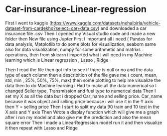 # Car-insurance-Linear-regression
First I went to kaggle (https://www.kaggle.com/datasets/nehalbirla/vehicle-dataset-from-cardekho?select=car+data.csv) and downloaded a car insurance file .csv
Then I opened my Visual studio code and made a new folder 
then New file using Jupter 
First I important all i need ( Pandas for data analysis, Matplotlib to do some plots for visualization, seaborn same also for data visualization,
numpy for some arithmetic and matrixs operations, then from sklearn i imported what i will need in my Machine learning which is Linear regression , Lasso , Ridge 

Then I read the file 
then got info to see if there is null or no and the data type of each column
then a describition of the file gave me ( count, mean, std, min , 25%, 50%, 75%, max)
then some plotting to help me visualize the data 
then to do Machine learning i Had to make all the data numerical 
so I changed Seller type, Transmission and fuel type to numerical data 
Then I set my X as all the data but i dropped Car_name and selling price. Car_name because it was object and selling price because i will use it in the Y axis
then Y = selling price
Then I start to split my data 90 train and 10 test in the X axis and Y axis
Then Wrote a display function which will give me a graph after i run my model and also give me the prediction and also the mean square error
Then i made a LinearRegression model 
run it 
and then visualize it 
then repeat with Lasso and Ridge

